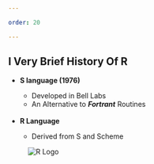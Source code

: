 ```yaml
---

order: 20

---
```


## I Very Brief History Of R 

<div>
  <div class="two-col left">
    <ul>
      <li><strong>S language (1976)</strong></li>
      <ul>
        <li>Developed in Bell Labs</li>
        <li>An Alternative to <em><strong>Fortrant</strong></em> Routines
      </ul>
      <br>
      <li><strong>R Language</strong></li>
      <ul>
        <li>Derived from S and Scheme</li>
      </ul>
    </ul>
  </div>
  
  <div class="two-col right">
    <figure>
      <img src="{{ site.baseurl }}/assets/img/slides/rlogo.png" alt="R Logo"/>
    </figure>
  
  </div>
</div>



